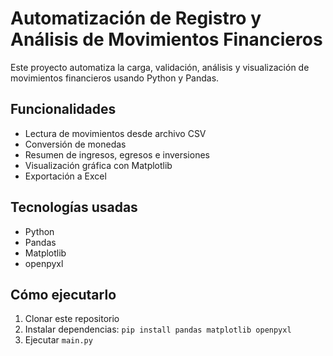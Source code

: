 # Automatización de Registro y Análisis de Movimientos Financieros
Este proyecto automatiza la carga, validación, análisis y visualización de movimientos financieros usando Python y Pandas.

## Funcionalidades
- Lectura de movimientos desde archivo CSV
- Conversión de monedas
- Resumen de ingresos, egresos e inversiones
- Visualización gráfica con Matplotlib
- Exportación a Excel

## Tecnologías usadas
- Python
- Pandas
- Matplotlib
- openpyxl

## Cómo ejecutarlo
1. Clonar este repositorio
2. Instalar dependencias: `pip install pandas matplotlib openpyxl`
3. Ejecutar `main.py`
